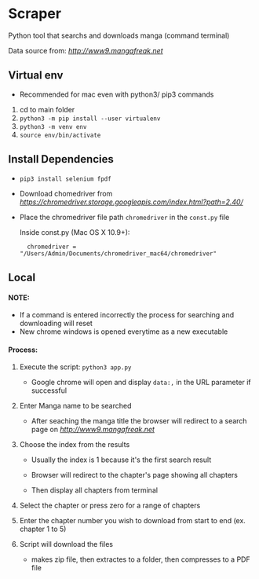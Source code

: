 # Scraper
Python tool that searchs and downloads manga (command terminal)

Data source from: *http://www9.mangafreak.net*

## Virtual env
* Recommended for mac even with python3/ pip3 commands
1. cd to main folder 
2. `python3 -m pip install --user virtualenv`
3. `python3 -m venv env`
4. `source env/bin/activate`

## Install Dependencies
* `pip3 install selenium fpdf`
* Download chomedriver from *https://chromedriver.storage.googleapis.com/index.html?path=2.40/*
* Place the chromedriver file path `chromedriver` in the `const.py` file

  Inside const.py (Mac OS X 10.9+):   

        chromedriver = "/Users/Admin/Documents/chromedriver_mac64/chromedriver"

## Local
#### NOTE: 

* If a command is entered incorrectly the process for searching and downloading will reset
* New chrome windows is opened everytime as a new executable

#### Process:
1. Execute the script: `python3 app.py`

     * Google chrome will open and display `data:,` in the URL parameter if successful

2. Enter Manga name to be searched

     * After seaching the manga title the browser will redirect to a search page on *http://www9.mangafreak.net*

3. Choose the index from the results 

     * Usually the index is 1 because it's the first search result

     * Browser will redirect to the chapter's page showing all chapters

     * Then display all chapters from terminal
4. Select the chapter or press zero for a range of chapters
5. Enter the chapter number you wish to download from start to end (ex. chapter 1 to 5)
6. Script will download the files
     * makes zip file, then extractes to a folder, then compresses to a PDF file
